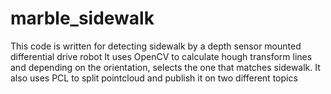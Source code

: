 # marble_sidewalk
This code is written for detecting sidewalk by a depth sensor mounted differential drive robot
It uses OpenCV to calculate hough transform lines and depending on the orientation, selects the one that matches sidewalk.
It also uses PCL to split pointcloud and publish it on two different topics
